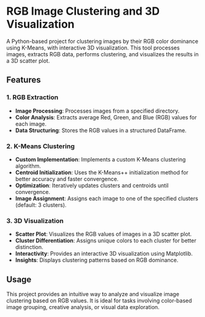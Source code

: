 # RGB Image Clustering and 3D Visualization

A Python-based project for clustering images by their RGB color dominance using K-Means, with interactive 3D visualization. This tool processes images, extracts RGB data, performs clustering, and visualizes the results in a 3D scatter plot.

## Features

### 1. RGB Extraction
- **Image Processing**: Processes images from a specified directory.
- **Color Analysis**: Extracts average Red, Green, and Blue (RGB) values for each image.
- **Data Structuring**: Stores the RGB values in a structured DataFrame.

### 2. K-Means Clustering
- **Custom Implementation**: Implements a custom K-Means clustering algorithm.
- **Centroid Initialization**: Uses the K-Means++ initialization method for better accuracy and faster convergence.
- **Optimization**: Iteratively updates clusters and centroids until convergence.
- **Image Assignment**: Assigns each image to one of the specified clusters (default: 3 clusters).

### 3. 3D Visualization
- **Scatter Plot**: Visualizes the RGB values of images in a 3D scatter plot.
- **Cluster Differentiation**: Assigns unique colors to each cluster for better distinction.
- **Interactivity**: Provides an interactive 3D visualization using Matplotlib.
- **Insights**: Displays clustering patterns based on RGB dominance.

## Usage
This project provides an intuitive way to analyze and visualize image clustering based on RGB values. It is ideal for tasks involving color-based image grouping, creative analysis, or visual data exploration.
